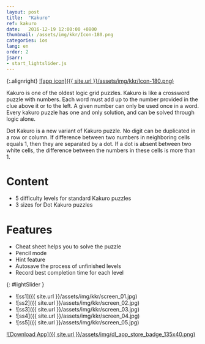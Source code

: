 ```yaml
---
layout: post
title:  "Kakuro"
ref: kakuro
date:   2016-12-19 12:00:00 +0800
thumbnail: /assets/img/kkr/Icon-180.png
categories: ios
lang: en
order: 2
jsarr:
- start_lightslider.js
---
```


{:.alignright}
[![app icon]({{ site.url }}/assets/img/kkr/Icon-180.png)][app-link-1]

Kakuro is one of the oldest logic grid puzzles. Kakuro is like a crossword puzzle with numbers. Each word must add up to the number provided in the clue above it or to the left. A given number can only be used once in a word. Every kakuro puzzle has one and only solution, and can be solved through logic alone.

Dot Kakuro is a new variant of Kakuro puzzle. No digit can be duplicated in a row or column. If difference between two numbers in neighboring cells equals 1, then they are separated by a dot. If a dot is absent between two white cells, the difference between the numbers in these cells is more than 1.

# Content
- 5 difficulty levels for standard Kakuro puzzles
- 3 sizes for Dot Kakuro puzzles

# Features
- Cheat sheet helps you to solve the puzzle
- Pencil mode
- Hint feature
- Autosave the process of unfinished levels
- Record best completion time for each level


{: #lightSlider }
*   ![ss1]({{ site.url }}/assets/img/kkr/screen_01.jpg)
*   ![ss2]({{ site.url }}/assets/img/kkr/screen_02.jpg)
*   ![ss3]({{ site.url }}/assets/img/kkr/screen_03.jpg)
*   ![ss4]({{ site.url }}/assets/img/kkr/screen_04.jpg)
*   ![ss5]({{ site.url }}/assets/img/kkr/screen_05.jpg)

[![Download App]({{ site.url }}/assets/img/dl_app_store_badge_135x40.png)][app-link-1]

[app-link-1]: http://itunes.apple.com/app/id1185788482

